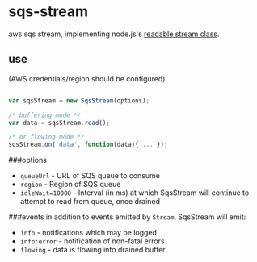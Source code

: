 # sqs-stream
aws sqs stream, implementing node.js's [readable stream class](https://nodejs.org/api/stream.html#stream_class_stream_readable).

## use
(AWS credentials/region should be configured)

```javascript

var sqsStream = new SqsStream(options);

/* buffering mode */
var data = sqsStream.read();

/* or flowing mode */
sqsStream.on('data', function(data){ ... });

```

###options
* `queueUrl` - URL of SQS queue to consume
* `region` - Region of SQS queue
* `idleWait=10000` - Interval (in ms) at which SqsStream will continue to attempt to read from queue, once drained

###events
in addition to events emitted by `Stream`, SqsStream will emit:
* `info` - notifications which may be logged
* `info:error` - notification of non-fatal errors
* `flowing` - data is flowing into drained buffer
